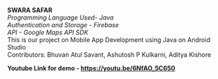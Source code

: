 <b>SWARA SAFAR </b>
<br>
<i> Programming Language Used- Java </i>
<br>
<i> Authentication and Storage - Firebase </i>
<br>
<i> API - Google Maps API SDK </i>
<br>
This is our project on Mobile App Development using Java on Android Studio
<br>
Contributors:  Bhuvan Atul Savant, Ashutosh P Kulkarni, Aditya Kishore
<br>

<b> Youtube Link for demo - https://youtu.be/6NfAO_5C650 </b>
